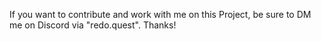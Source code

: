 If you want to contribute and work with me on this Project, be sure to DM me on Discord via "redo.quest". Thanks!
